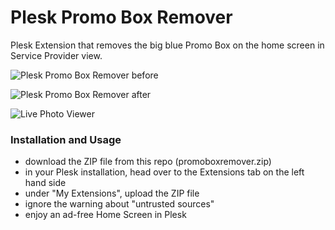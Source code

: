 # Plesk Promo Box Remover

Plesk Extension that removes the big blue Promo Box on the home screen in Service Provider view.

![Plesk Promo Box Remover](https://github.com/versluis/plesk-promo-box-remover/raw/master/before.png)
before

![Plesk Promo Box Remover](https://github.com/versluis/plesk-promo-box-remover/raw/master/before.png)
after

![Live Photo Viewer](https://github.com/versluis/Live-Photo-Viewer/raw/master/screenshot.png)

### Installation and Usage
* download the ZIP file from this repo (promoboxremover.zip)
* in your Plesk installation, head over to the Extensions tab on the left hand side
* under "My Extensions", upload the ZIP file
* ignore the warning about "untrusted sources"
* enjoy an ad-free Home Screen in Plesk

